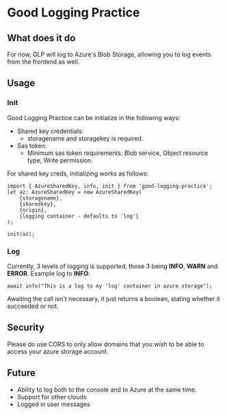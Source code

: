 # Good Logging Practice
## What does it do
For now, GLP will log to Azure's Blob Storage, allowing you to log events from the frontend as well.
## Usage
### Init
Good Logging Practice can be initialize in the following ways:
 - Shared key credentials:
	 - storagename and storagekey is required.
 - Sas token:
	 - Minimum sas token requirements: Blob service, Object resource type, Write permission.

For shared key creds, initializing works as follows:  

	import { AzureSharedKey, info, init } from 'good-logging-practice';
	let az: AzureSharedKey = new AzureSharedKey(
		{storagename},
		{sharedkey},
		{origin},
		{logging container - defaults to 'log'}
	);

	init(az);
### Log
Currently, 3 levels of logging is supported, those 3 being **INFO**, **WARN** and **ERROR**.
Example log to **INFO**:

	await info("This is a log to my 'log' container in azure storage");
Awaiting the call isn't necessary, it just returns a boolean, stating whether it succeeded or not.
## Security
Please do use CORS to only allow domains that you wish to be able to access your azure storage account. 
## Future
- Ability to log both to the console and to Azure at the same time.
- Support for other clouds
- Logged in user messages